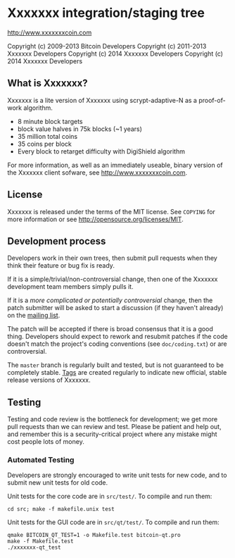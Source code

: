 Xxxxxxx integration/staging tree
================================

http://www.xxxxxxxcoin.com

Copyright (c) 2009-2013 Bitcoin Developers
Copyright (c) 2011-2013 Xxxxxxx Developers
Copyright (c) 2014 Xxxxxxx Developers
Copyright (c) 2014 Xxxxxxx Developers

What is Xxxxxxx?
----------------

Xxxxxxx is a lite version of Xxxxxxx using scrypt-adaptive-N as a proof-of-work algorithm.
 - 8 minute block targets
 - block value halves in 75k blocks (~1 years)
 - 35 million total coins
 - 35 coins per block
 - Every block to retarget difficulty with DigiShield algorithm

For more information, as well as an immediately useable, binary version of
the Xxxxxxx client sofware, see http://www.xxxxxxxcoin.com.

License
-------

Xxxxxxx is released under the terms of the MIT license. See `COPYING` for more
information or see http://opensource.org/licenses/MIT.

Development process
-------------------

Developers work in their own trees, then submit pull requests when they think
their feature or bug fix is ready.

If it is a simple/trivial/non-controversial change, then one of the Xxxxxxx
development team members simply pulls it.

If it is a *more complicated or potentially controversial* change, then the patch
submitter will be asked to start a discussion (if they haven't already) on the
[mailing list](http://sourceforge.net/mailarchive/forum.php?forum_name=bitcoin-development).

The patch will be accepted if there is broad consensus that it is a good thing.
Developers should expect to rework and resubmit patches if the code doesn't
match the project's coding conventions (see `doc/coding.txt`) or are
controversial.

The `master` branch is regularly built and tested, but is not guaranteed to be
completely stable. [Tags](https://github.com/licentia/xxxxxxxcoin) are created
regularly to indicate new official, stable release versions of Xxxxxxx.

Testing
-------

Testing and code review is the bottleneck for development; we get more pull
requests than we can review and test. Please be patient and help out, and
remember this is a security-critical project where any mistake might cost people
lots of money.

### Automated Testing

Developers are strongly encouraged to write unit tests for new code, and to
submit new unit tests for old code.

Unit tests for the core code are in `src/test/`. To compile and run them:

    cd src; make -f makefile.unix test

Unit tests for the GUI code are in `src/qt/test/`. To compile and run them:

    qmake BITCOIN_QT_TEST=1 -o Makefile.test bitcoin-qt.pro
    make -f Makefile.test
    ./xxxxxxx-qt_test

